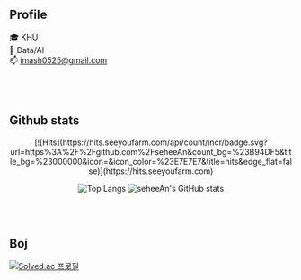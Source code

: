 ## Profile
🎓 KHU  
🌱 Data/AI  
📫 imash0525@gmail.com  
<br>  
<br>

## Github stats
<div align="center"> 
  [![Hits](https://hits.seeyoufarm.com/api/count/incr/badge.svg?url=https%3A%2F%2Fgithub.com%2FseheeAn&count_bg=%23B94DF5&title_bg=%23000000&icon=&icon_color=%23E7E7E7&title=hits&edge_flat=false)](https://hits.seeyoufarm.com)

![Top Langs](https://github-readme-stats.vercel.app/api/top-langs/?username=seheeAn&layout=compact&theme=cobalt) ![seheeAn's GitHub stats](https://github-readme-stats.vercel.app/api?username=seheeAn&show_icons=true&theme=cobalt)
</div>
<br>  
<br>

## Boj
[![Solved.ac
프로필](http://mazassumnida.wtf/api/v2/generate_badge?boj=imash0728)](https://solved.ac/imash0728)


